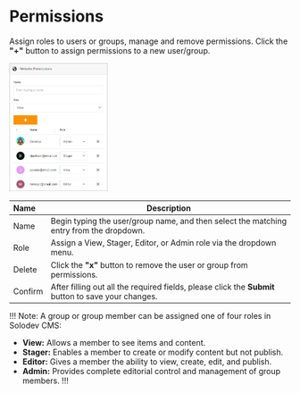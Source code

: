 # Permissions

Assign roles to users or groups, manage and remove permissions. Click the **"+"** button to assign permissions to a new user/group.

<p><img src="../../../../images/permissions/general-permissions.jpg" alt="Permissions modal" style="width: 35%;"></p>

**Name** | **Description** 
:--- | ---
Name | Begin typing the user/group name, and then select the matching entry from the dropdown.
Role | Assign a View, Stager, Editor, or Admin role via the dropdown menu.
Delete | Click the **"x"** button to remove the user or group from permissions.
Confirm | After filling out all the required fields, please click the **Submit** button to save your changes.

!!! Note:
A group or group member can be assigned one of four roles in Solodev CMS:

- **View:** Allows a member to see items and content. 
- **Stager:** Enables a member to create or modify content but not publish.
- **Editor:** Gives a member the ability to view, create, edit, and publish.
- **Admin:** Provides complete editorial control and management of group members.
!!!